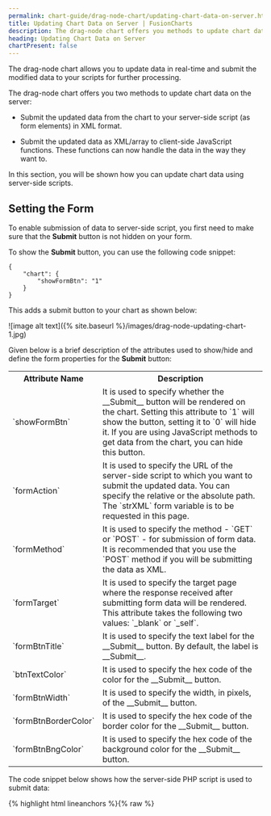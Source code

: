 ```yaml
---
permalink: chart-guide/drag-node-chart/updating-chart-data-on-server.html
title: Updating Chart Data on Server | FusionCharts
description: The drag-node chart offers you methods to update chart data on the server submit the updated data from the chart to your server-side script in XML format
heading: Updating Chart Data on Server
chartPresent: false
---
```


The drag-node chart allows you to update data in real-time and submit the modified data to your scripts for further processing.

The drag-node chart offers you two methods to update chart data on the server:

* Submit the updated data from the chart to your server-side script (as form elements) in XML format.

* Submit the updated data as XML/array to client-side JavaScript functions. These functions can now handle the data in the way they want to.

In this section, you will be shown how you can update chart data using server-side scripts.

## Setting the Form

To enable submission of data to server-side script, you first need to make sure that the __Submit__ button is not hidden on your form.

To show the __Submit__ button, you can use the following code snippet:

```
{
    "chart": {
        "showFormBtn": "1"
    }
}
```

This adds a submit button to your chart as shown below:

![image alt text]({% site.baseurl %}/images/drag-node-updating-chart-1.jpg)

Given below is a brief description of the attributes used to show/hide and define the form properties for the __Submit__ button:

<table>
  <tr>
    <th>Attribute Name</th>
    <th>Description</th>
  </tr>
  <tr>
    <td>`showFormBtn`</td>
    <td>It is used to specify whether the __Submit__ button will be rendered on the chart. Setting this attribute to `1` will show the button, setting it to `0` will hide it.  If you are using JavaScript methods to get data from the chart, you can hide this button.</td>
  </tr>
  <tr>
    <td>`formAction`</td>
    <td>It is used to specify the URL of the server-side script to which you want to submit the updated data. You can specify the relative or the absolute path. The `strXML` form variable is to be requested in this page.</td>
  </tr>
  <tr>
    <td>`formMethod`</td>
    <td>It is used to specify the method - `GET` or `POST` - for submission of form data. It is recommended that you use the `POST` method if you will be submitting the data as XML.</td>
  </tr>
  <tr>
    <td>`formTarget`</td>
    <td>It is used to specify the target page where the response received after submitting form data will be rendered. This attribute takes the following two values: `_blank` or `_self`.</td>
  </tr>
  <tr>
    <td>`formBtnTitle`</td>
    <td>It is used to specify the text label for the __Submit__ button. By default, the label is __Submit__.</td>
  </tr>
  <tr>
    <td>`btnTextColor`</td>
    <td>It is used to specify the hex code of the color for the __Submit__ button.</td>
  </tr>
  <tr>
    <td>`formBtnWidth`</td>
    <td>It is used to specify the width, in pixels, of the __Submit__ button.</td>
  </tr>
  <tr>
    <td>`formBtnBorderColor`</td>
    <td>It is used to specify the hex code of the border color for the __Submit__ button.</td>
  </tr>
  <tr>
    <td>`formBtnBngColor`</td>
    <td>It is used to specify the hex code of the background color for the __Submit__ button.</td>
  </tr>
</table>


The code snippet below shows how the server-side PHP script is used to submit data:

{% highlight html lineanchors %}{% raw %}
<?php
//File to write
$filename = 'xml/dragNodeData.xml';
//Requested data
$content = $_REQUEST['strXML'];
// Let's make sure the file exists and is writable first.
if (is_writable($filename)) {
    // In our example we're opening $filename in write mode.
    // The file pointer is at the bottom of the file hence
    // that's where $content will go when we fwrite() it.
    if (!$handle = fopen($filename, 'w')) {
        echo "Cannot open file ($filename)";
        exit;
    }
    // Write $content to our opened file.
    if (fwrite($handle, $content) === FALSE) {
        echo "Cannot write to file ($filename)";
        exit;
    }
    echo "Success, wrote ($content) to file ($filename)";
    //Close the file
    fclose($handle);
} else {
    echo "The file $filename is not writable";
}
?>
```
